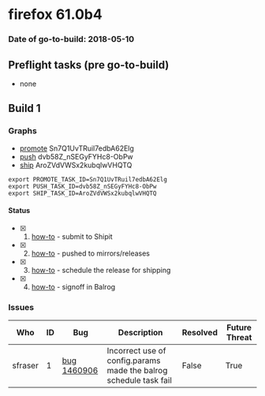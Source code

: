 # firefox 61.0b4

### Date of go-to-build: 2018-05-10

## Preflight tasks (pre go-to-build)
- none

## Build 1  

### Graphs
* [promote](https://tools.taskcluster.net/push-inspector/#/Sn7Q1UvTRuil7edbA62Elg) Sn7Q1UvTRuil7edbA62Elg
* [push](https://tools.taskcluster.net/push-inspector/#/dvb58Z_nSEGyFYHc8-ObPw) dvb58Z_nSEGyFYHc8-ObPw
* [ship](https://tools.taskcluster.net/push-inspector/#/AroZVdVWSx2kubqlwVHQTQ) AroZVdVWSx2kubqlwVHQTQ
```
export PROMOTE_TASK_ID=Sn7Q1UvTRuil7edbA62Elg
export PUSH_TASK_ID=dvb58Z_nSEGyFYHc8-ObPw
export SHIP_TASK_ID=AroZVdVWSx2kubqlwVHQTQ
```


#### Status
- [x] 1.  [how-to](https://wiki.mozilla.org/Release:Release_Automation_on_Mercurial:Starting_a_Release#Submit_to_Ship_It)  - submit to Shipit
- [x] 2.  [how-to](https://github.com/mozilla-releng/releasewarrior-2.0/blob/master/docs/release-promotion/desktop/howto.md#push-artifacts-to-releases-directory)  - pushed to mirrors/releases
- [x] 3.  [how-to](https://github.com/mozilla-releng/releasewarrior-2.0/blob/master/docs/release-promotion/desktop/howto.md#ship-the-release)  - schedule the release for shipping
- [x] 4.  [how-to](https://github.com/mozilla-releng/releasewarrior-2.0/blob/master/docs/release-promotion/desktop/howto.md#obtain-sign-offs-for-changes)  - signoff in Balrog

### Issues
| Who                 | ID               | Bug                                                                 | Description                | Resolved                | Future Threat                |
| ------------------- | ---------------- | ------------------------------------------------------------------- | -------------------------- | ----------------------- | ---------------------------- |
| sfraser  | 1 | [bug 1460906](https://bugzil.la/1460906)        | Incorrect use of config.params made the balrog schedule task fail | False | True |

